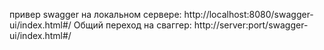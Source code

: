 привер swagger на локальном сервере: http://localhost:8080/swagger-ui/index.html#/
Общий переход на сваггер: http://server:port/swagger-ui/index.html#/
